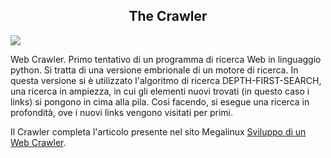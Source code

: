 <center><h2> The Crawler</h2></center>
<img src="https://github.com/RuggeroMegalinux/crawler/blob/master/crawler1.png"/>
<br>
<p align="left">
 Web Crawler. Primo tentativo di un programma di ricerca Web in linguaggio python. Si tratta
 di una versione embrionale di un motore di ricerca.
 In questa versione si è utilizzato l'algoritmo di ricerca DEPTH-FIRST-SEARCH, una ricerca in ampiezza,
 in cui gli elementi nuovi trovati (in questo caso i links) si pongono in cima alla pila. Così 
 facendo, si esegue una ricerca in profondità, ove i nuovi links vengono visitati per primi.

 Il Crawler completa l'articolo presente nel sito Megalinux
 <a href="http://www.megalinux.cloud/sviluppo-di-un-web-crawler-in-java-i-parte/" target="_blank">Sviluppo di un Web Crawler</a>.
</p>
